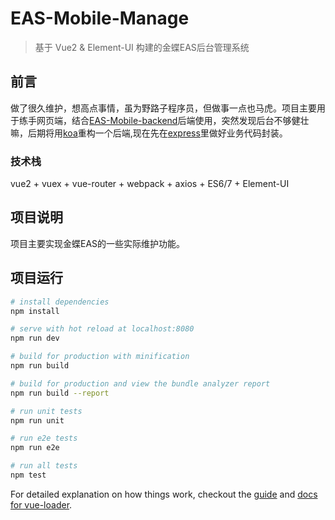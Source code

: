 # EAS-Mobile-Manage

> 基于 Vue2 & Element-UI 构建的金蝶EAS后台管理系统

## 前言

做了很久维护，想高点事情，虽为野路子程序员，但做事一点也马虎。项目主要用于练手网页端，结合[EAS-Mobile-backend](https://github.com/szy0syz/EAS-Mobile-backend)后端使用，突然发现后台不够健壮嘛，后期将用[koa](https://github.com/koajs/koa)重构一个后端,现在先在[express](https://github.com/expressjs/express)里做好业务代码封装。

### 技术栈

vue2 + vuex + vue-router + webpack + axios + ES6/7 + Element-UI

## 项目说明

项目主要实现金蝶EAS的一些实际维护功能。

## 项目运行

``` bash
# install dependencies
npm install

# serve with hot reload at localhost:8080
npm run dev

# build for production with minification
npm run build

# build for production and view the bundle analyzer report
npm run build --report

# run unit tests
npm run unit

# run e2e tests
npm run e2e

# run all tests
npm test
```

For detailed explanation on how things work, checkout the [guide](http://vuejs-templates.github.io/webpack/) and [docs for vue-loader](http://vuejs.github.io/vue-loader).
